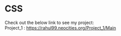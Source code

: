 # CSS
Check out the below link to see my project:\
Project_1 : https://rahul99.neocities.org/Project_1/Main
